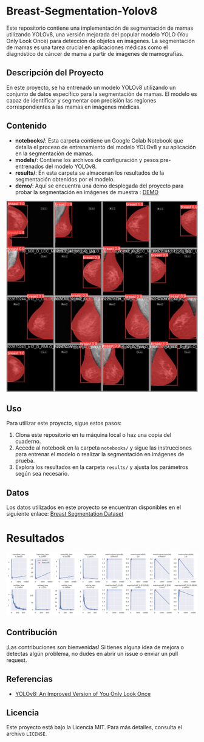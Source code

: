 # Breast-Segmentation-Yolov8

Este repositorio contiene una implementación de segmentación de mamas utilizando YOLOv8, una versión mejorada del popular modelo YOLO (You Only Look Once) para detección de objetos en imágenes. La segmentación de mamas es una tarea crucial en aplicaciones médicas como el diagnóstico de cáncer de mama a partir de imágenes de mamografías.

## Descripción del Proyecto

En este proyecto, se ha entrenado un modelo YOLOv8 utilizando un conjunto de datos específico para la segmentación de mamas. El modelo es capaz de identificar y segmentar con precisión las regiones correspondientes a las mamas en imágenes médicas.

## Contenido

- **notebooks/**: Esta carpeta contiene un Google Colab Notebook que detalla el proceso de entrenamiento del modelo YOLOv8 y su aplicación en la segmentación de mamas.
- **models/**: Contiene los archivos de configuración y pesos pre-entrenados del modelo YOLOv8.
- **results/**: En esta carpeta se almacenan los resultados de la segmentación obtenidos por el modelo.
- **demo/**: Aquí se encuentra una demo desplegada del proyecto para probar la segmentación en imágenes de muestra : [DEMO](https://universe.roboflow.com/uabc-auri0/breast-segmentation-dxcby/model/3)

![Demostración de segmentación](results/val_batch0_pred.jpg)


## Uso

Para utilizar este proyecto, sigue estos pasos:

1. Clona este repositorio en tu máquina local o haz una copia del cuaderno.
2. Accede al notebook en la carpeta `notebooks/` y sigue las instrucciones para entrenar el modelo o realizar la segmentación en imágenes de prueba.
3. Explora los resultados en la carpeta `results/` y ajusta los parámetros según sea necesario.


## Datos

Los datos utilizados en este proyecto se encuentran disponibles en el siguiente enlace: [Breast Segmentation Dataset](https://universe.roboflow.com/uabc-auri0/breast-segmentation-dxcby/dataset/3)



# Resultados

![Metricas del entrenamiento](results/results.png)



## Contribución

¡Las contribuciones son bienvenidas! Si tienes alguna idea de mejora o detectas algún problema, no dudes en abrir un issue o enviar un pull request.

## Referencias

- [YOLOv8: An Improved Version of You Only Look Once]([link_to_paper](https://github.com/ultralytics/ultralytics))

## Licencia

Este proyecto está bajo la Licencia MIT. Para más detalles, consulta el archivo `LICENSE`.

